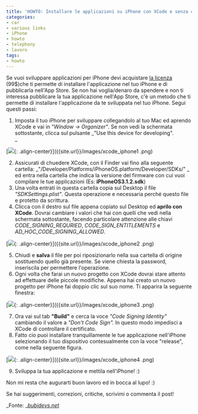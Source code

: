 ```yaml
---
title: 'HOWTO: Installare le applicazioni su iPhone con XCode e senza certificato'
categories:
- car
- various links
- iPhone
- howto
- telephony
- lavoro
tags:
- howto
---
```

Se vuoi sviluppare applicazioni per iPhone devi acquistare  [la
licenza](http://developer.apple.com/programs/iphone/) (99$)che ti permette di
installare l'applicazione nel tuo iPhone e di pubblicarla nell'App Store. Se
non hai voglia/denaro da spendere e non ti interessa pubblicare la tua
applicazione nell'App Store, c'è un metodo che ti permette di installare
l'applicazione da te sviluppata nel tuo iPhone. Segui questi passi:

  1. Imposta il tuo iPhone per sviluppare collegandolo al tuo Mac ed aprendo XCode e vai in _"Window -> Organizer"_. Se non vedi la schermata sottostante, clicca sul pulsante _"Use this device for developing".  
[]({{site.url}}/images/xcode_iphone1.png) _

[![]({{site.url}}/images/xcode_iphone1.png){: .align-center}]({{site.url}}/images/xcode_iphone1
.png)

  2. Assicurati di chuedere XCode, con il Finder vai fino alla seguente cartella: _"/Developer/Platforms/iPhoneOS.platform/Developer/SDKs/" _ ed entra nella cartella che indica la versione del firmware con cui vuoi compilare le tue applicazioni (Es: **iPhoneOS3.1.2.sdk**)
  3. Una volta entrati in questa cartella copia sul Desktop il file _"SDKSettings.plist"_. Questa operazione e necessaria perché questo file e protetto da scrittura.
  4. Clicca con il destro sul file appena copiato sul Desktop ed **aprilo con XCode**. Dovrai cambiare i valori che hai con quelli che vedi nella schermata sottostante, facendo particolare attenzione alle chiavi _CODE_SIGNING_REQURIED_, _CODE_SIGN_ENTITLEMENTS_ e _AD_HOC_CODE_SIGNING_ALLOWED_. 

[![]({{site.url}}/images/xcode_iphone2.png){: .align-center}]({{site.url}}/images/xcode_iphone2
.png)

  

  5. Chiudi e **salva** il file per poi riposizionarlo nella sua cartella di origine sostituendo quello già presente. Se viene chiesta la password, inseriscila per permettere l'operazione.
  6. Ogni volta che  farai un nuovo progetto con XCode dovrai stare attento ad effettuare delle piccole modifiche. Appena hai creato un nuovo progetto per iPhone fai doppio clic sul suo nome. Ti apparira la seguente finestra: 

[![]({{site.url}}/images/xcode_iphone3.png){: .align-center}]({{site.url}}/images/xcode_iphone3
.png)

  

  7. Ora vai sul tab **"Build"** e cerca la voce _"Code Signing Identity"_ cambiando il valore a _"Don't Code Sign"._ In questo modo impedisci a XCode di controllare il certificato.
  8. Fatto cio puoi installare tranquillamente le tue applicazione nell'iPhone selezionando il tuo dispositivo contesualmente con la voce "release", come nella seguente figura. 

[![]({{site.url}}/images/xcode_iphone4.png){: .align-center}]({{site.url}}/images/xcode_iphone4
.png)

  

  9. Sviluppa la tua applicazione e mettila nell'iPhone! :)
  

  
Non mi resta che augurarti buon lavoro ed in bocca al lupo! :)

Se hai suggerimenti, correzioni, critiche, scrivimi o commenta il post!

_Fonte: _[_bubidevs.net_](http://www.bubidevs.net)

